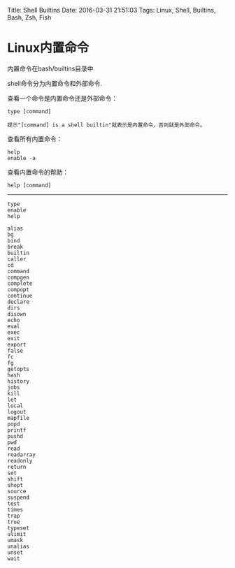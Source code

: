 Title: Shell Builtins
Date: 2016-03-31 21:51:03
Tags: Linux, Shell, Builtins, Bash, Zsh, Fish



# Linux内置命令

内置命令在bash/builtins目录中

shell命令分为内置命令和外部命令.

查看一个命令是内置命令还是外部命令：

    type [command]

    提示"[command] is a shell builtin"就表示是内置命令，否则就是外部命令。

查看所有内置命令：

    help
    enable -a

查看内置命令的帮助：

    help [command]

***

    type
    enable
    help

    alias
    bg
    bind
    break
    builtin
    caller
    cd
    command
    compgen
    complete
    compopt
    continue
    declare
    dirs
    disown
    echo
    eval
    exec
    exit
    export
    false
    fc
    fg
    getopts
    hash
    history
    jobs
    kill
    let
    local
    logout
    mapfile
    popd
    printf
    pushd
    pwd
    read
    readarray
    readonly
    return
    set
    shift
    shopt
    source
    suspend
    test
    times
    trap
    true
    typeset
    ulimit
    umask
    unalias
    unset
    wait

